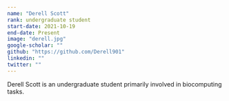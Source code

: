 ```yaml
---
name: "Derell Scott"
rank: undergraduate student
start-date: 2021-10-19
end-date: Present
image: "derell.jpg"
google-scholar: ""
github: "https://github.com/Derell901"
linkedin: ""
twitter: ""
---
```


Derell Scott is an undergraduate student primarily involved in biocomputing tasks.

